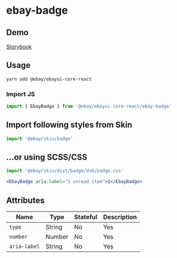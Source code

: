 # ebay-badge

## Demo
[Storybook](https://opensource.ebay.com/ebayui-core-react/main/?path=/story/ebay-badge--default)

## Usage
```
yarn add @ebay/ebayui-core-react
```

### Import JS
```jsx harmony
import { EbayBadge } from '@ebay/ebayui-core-react/ebay-badge'
```

## Import following styles from Skin
```jsx harmony
import '@ebay/skin/badge'
```

## ...or using SCSS/CSS
```jsx harmony
import '@ebay/skin/dist/badge/ds6/badge.css'
```

```jsx harmony
<EbayBadge aria-label="1 unread item">1</EbayBadge>
```

## Attributes

Name | Type | Stateful | Description
--- | --- | --- | ---
`type` | String | No | Yes | (default) `img`, `menu`, `icon`
`number` | Number | No | Yes | Used as the number to be placed in the badge
`aria-label` | String | No | Yes | Required only when not a part of a menu or a button. A descriptive label of what the badge represents (e.g. "5 unread items")
